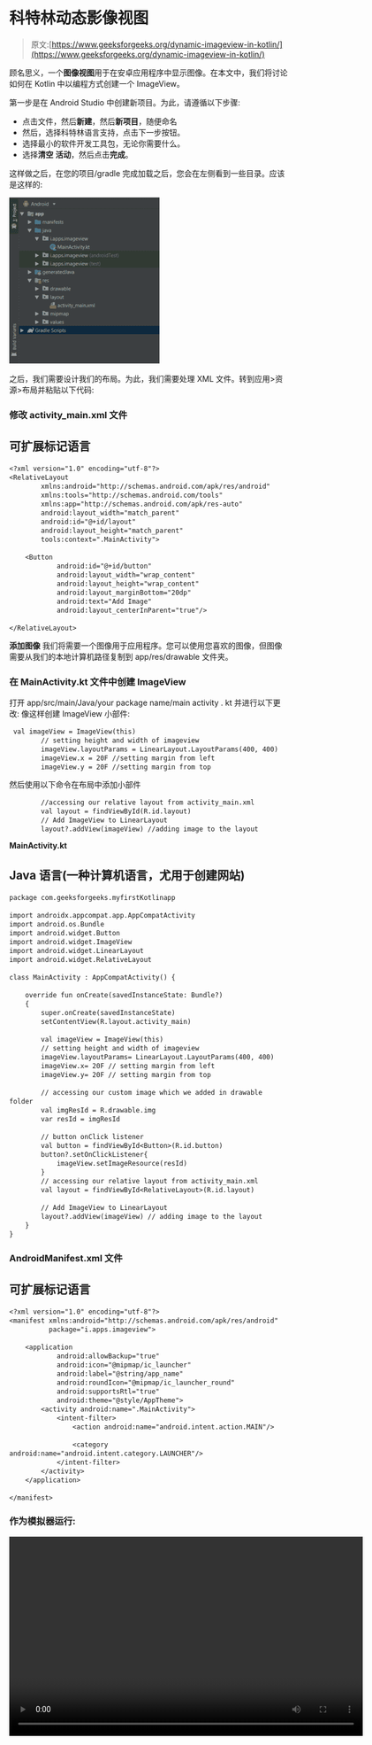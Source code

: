 # 科特林动态影像视图

> 原文:[https://www.geeksforgeeks.org/dynamic-imageview-in-kotlin/](https://www.geeksforgeeks.org/dynamic-imageview-in-kotlin/)

顾名思义，一个**图像视图**用于在安卓应用程序中显示图像。在本文中，我们将讨论如何在 Kotlin 中以编程方式创建一个 ImageView。

第一步是在 Android Studio 中创建新项目。为此，请遵循以下步骤:

*   点击文件，然后**新建**，然后**新项目**，随便命名
*   然后，选择科特林语言支持，点击下一步按钮。
*   选择最小的软件开发工具包，无论你需要什么。
*   选择**清空** **活动**，然后点击**完成**。

这样做之后，在您的项目/gradle 完成加载之后，您会在左侧看到一些目录。应该是这样的:

![](img/373b1a106706b79d19a97e94d319e576.png)

之后，我们需要设计我们的布局。为此，我们需要处理 XML 文件。转到应用>资源>布局并粘贴以下代码:

### 修改 activity_main.xml 文件

## 可扩展标记语言

```
<?xml version="1.0" encoding="utf-8"?>
<RelativeLayout
        xmlns:android="http://schemas.android.com/apk/res/android"
        xmlns:tools="http://schemas.android.com/tools"
        xmlns:app="http://schemas.android.com/apk/res-auto"
        android:layout_width="match_parent"
        android:id="@+id/layout"
        android:layout_height="match_parent"
        tools:context=".MainActivity">

    <Button
            android:id="@+id/button"
            android:layout_width="wrap_content"
            android:layout_height="wrap_content"
            android:layout_marginBottom="20dp"
            android:text="Add Image"
            android:layout_centerInParent="true"/>

</RelativeLayout>
```

**添加图像**
我们将需要一个图像用于应用程序。您可以使用您喜欢的图像，但图像需要从我们的本地计算机路径复制到 app/res/drawable 文件夹。

### 在 MainActivity.kt 文件中创建 ImageView

打开 app/src/main/Java/your package name/main activity . kt 并进行以下更改:
像这样创建 ImageView 小部件:

```
 val imageView = ImageView(this)
        // setting height and width of imageview
        imageView.layoutParams = LinearLayout.LayoutParams(400, 400) 
        imageView.x = 20F //setting margin from left
        imageView.y = 20F //setting margin from top
```

然后使用以下命令在布局中添加小部件

```
        //accessing our relative layout from activity_main.xml
        val layout = findViewById(R.id.layout) 
        // Add ImageView to LinearLayout
        layout?.addView(imageView) //adding image to the layout
```

**MainActivity.kt**

## Java 语言(一种计算机语言，尤用于创建网站)

```
package com.geeksforgeeks.myfirstKotlinapp

import androidx.appcompat.app.AppCompatActivity
import android.os.Bundle
import android.widget.Button
import android.widget.ImageView
import android.widget.LinearLayout
import android.widget.RelativeLayout

class MainActivity : AppCompatActivity() {

    override fun onCreate(savedInstanceState: Bundle?)
    {
        super.onCreate(savedInstanceState)
        setContentView(R.layout.activity_main)

        val imageView = ImageView(this)
        // setting height and width of imageview
        imageView.layoutParams= LinearLayout.LayoutParams(400, 400)
        imageView.x= 20F // setting margin from left
        imageView.y= 20F // setting margin from top

        // accessing our custom image which we added in drawable folder
        val imgResId = R.drawable.img
        var resId = imgResId

        // button onClick listener
        val button = findViewById<Button>(R.id.button)
        button?.setOnClickListener{
            imageView.setImageResource(resId)
        }
        // accessing our relative layout from activity_main.xml
        val layout = findViewById<RelativeLayout>(R.id.layout)

        // Add ImageView to LinearLayout
        layout?.addView(imageView) // adding image to the layout
    }
}
```

### AndroidManifest.xml 文件

## 可扩展标记语言

```
<?xml version="1.0" encoding="utf-8"?>
<manifest xmlns:android="http://schemas.android.com/apk/res/android"
          package="i.apps.imageview">

    <application
            android:allowBackup="true"
            android:icon="@mipmap/ic_launcher"
            android:label="@string/app_name"
            android:roundIcon="@mipmap/ic_launcher_round"
            android:supportsRtl="true"
            android:theme="@style/AppTheme">
        <activity android:name=".MainActivity">
            <intent-filter>
                <action android:name="android.intent.action.MAIN"/>

                <category android:name="android.intent.category.LAUNCHER"/>
            </intent-filter>
        </activity>
    </application>

</manifest>
```

### 作为模拟器运行:

<video class="wp-video-shortcode" id="video-358870-1" width="640" height="360" preload="metadata" controls=""><source type="video/mp4" src="https://media.geeksforgeeks.org/wp-content/uploads/20191106210342/image.mp4?_=1">[https://media.geeksforgeeks.org/wp-content/uploads/20191106210342/image.mp4](https://media.geeksforgeeks.org/wp-content/uploads/20191106210342/image.mp4)</video>